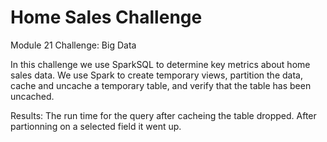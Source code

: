 # Home Sales Challenge
Module 21 Challenge: Big Data

In this challenge we use SparkSQL to determine key metrics about home sales data. 
We use Spark to create temporary views, partition the data, cache and uncache a temporary table, and verify that the table has been uncached.

Results: The run time for the query after cacheing the table dropped. After partionning on a selected field it went up. 
